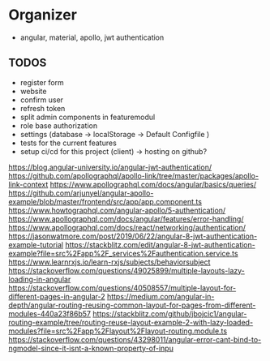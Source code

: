 # Organizer

-   angular, material, apollo, jwt authentication

## TODOS

-   register form
-   website
-   confirm user
-   refresh token
-   split admin components in featuremodul
-   role base authorization
-   settings (database -> localStorage -> Default Configfile )
-   tests for the current features
-   setup ci/cd for this project (client) -> hosting on github?

https://blog.angular-university.io/angular-jwt-authentication/
https://github.com/apollographql/apollo-link/tree/master/packages/apollo-link-context
https://www.apollographql.com/docs/angular/basics/queries/
https://github.com/arjunyel/angular-apollo-example/blob/master/frontend/src/app/app.component.ts
https://www.howtographql.com/angular-apollo/5-authentication/
https://www.apollographql.com/docs/angular/features/error-handling/
https://www.apollographql.com/docs/react/networking/authentication/
https://jasonwatmore.com/post/2019/06/22/angular-8-jwt-authentication-example-tutorial
https://stackblitz.com/edit/angular-8-jwt-authentication-example?file=src%2Fapp%2F_services%2Fauthentication.service.ts
https://www.learnrxjs.io/learn-rxjs/subjects/behaviorsubject
https://stackoverflow.com/questions/49025899/multiple-layouts-lazy-loading-in-angular
https://stackoverflow.com/questions/40508557/multiple-layout-for-different-pages-in-angular-2
https://medium.com/angular-in-depth/angular-routing-reusing-common-layout-for-pages-from-different-modules-440a23f86b57
https://stackblitz.com/github/jbojcic1/angular-routing-example/tree/routing-reuse-layout-example-2-with-lazy-loaded-modules?file=src%2Fapp%2Flayout%2Flayout-routing.module.ts
https://stackoverflow.com/questions/43298011/angular-error-cant-bind-to-ngmodel-since-it-isnt-a-known-property-of-inpu
